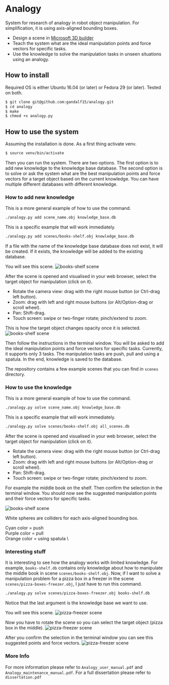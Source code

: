 # Analogy
System for research of analogy in robot object manipulation.
For simplification, it is using axis-aligned bounding boxes.

- Design a scene in [Microsoft 3D builder](https://www.microsoft.com/en-gb/p/3d-builder/9wzdncrfj3t6?activetab=pivot:overviewtab)
- Teach the system what are the ideal manipulation points and force vectors for specific tasks.
- Use the knowledge to solve the manipulation tasks in unseen situations using an analogy.

## How to install

Required OS is either Ubuntu 16.04 (or later) or Fedora 29 (or later). Tested on both.

```bash
$ git clone git@github.com:gandalf15/analogy.git
$ cd analogy
$ make
$ chmod +x analogy.py
```

## How to use the system
Assuming the installation is done. As a first thing activate venv.

```bash
$ source venv/bin/activate
```
Then you can run the system. There are two options. The first option is to add new knowledge to the knowledge base database.
The second option is to solve or ask the system what are the best manipulation points and force vectors for a target object based on the current knowledge.
You can have multiple different databases with different knowledge.

### How to add new knowledge

This is a more general example of how to use the command.
```bash
./analogy.py add scene_name.obj knowledge_base.db
```

This is a specific example that will work immediately.
```bash
./analogy.py add scenes/books-shelf.obj knowledge_base.db
```

If a file with the name of the knowledge base database does not exist, it will be created.
If it exists, the knowledge will be added to the existing database.

You will see this scene.
![books-shelf scene](https://github.com/gandalf15/analogy/blob/master/images/books-shelf.png)

After the scene is opened and visualised in your web browser, select the target object for manipulation (click on it).

- Rotate the camera view: drag with the right mouse button (or Ctrl-drag left button).
- Zoom: drag with left and right mouse buttons (or Alt/Option-drag or scroll wheel).
- Pan: Shift-drag.
- Touch screen: swipe or two-finger rotate; pinch/extend to zoom.

This is how the target object changes opacity once it is selected.
![books-shelf scene](https://github.com/gandalf15/analogy/blob/master/images/books-shelf-2.png)

Then follow the instructions in the terminal window.
You will be asked to add the ideal manipulation points and force vectors for specific tasks.
Currently, it supports only 3 tasks. The manipulation tasks are push, pull and using a spatula.
In the end, knowledge is saved to the database.

The repository contains a few example scenes that you can find in `scenes` directory.

### How to use the knowledge

This is a more general example of how to use the command.
```bash
./analogy.py solve scene_name.obj knowledge_base.db
```

This is a specific example that will work immediately.
```bash
./analogy.py solve scenes/books-shelf.obj all_scenes.db
```

After the scene is opened and visualised in your web browser, select the target object for manipulation (click on it).

- Rotate the camera view: drag with the right mouse button (or Ctrl-drag left button).
- Zoom: drag with left and right mouse buttons (or Alt/Option-drag or scroll wheel).
- Pan: Shift-drag.
- Touch screen: swipe or two-finger rotate; pinch/extend to zoom.

For example the middle book on the shelf. Then confirm the selection in the terminal window.
You should now see the suggested manipulation points and their force vectors for specific tasks.

![books-shelf scene](https://github.com/gandalf15/analogy/blob/master/images/books-shelf-3.png)

White spheres are colliders for each axis-aligned bounding box.

Cyan color = push \
Purple color = pull \
Orange color = using spatula \

### Interesting stuff

It is interesting to see how the analogy works with limited knowledge.
For example, `books-shelf.db` contains only knowledge about how to manipulate the middle book in scene `scenes/books-shelf.obj`.
Now, if I want to solve a manipulation problem for a pizza box in a freezer in the scene `scenes/pizza-boxes-freezer.obj`, I just have to run this command.

```bash
./analogy.py solve scenes/pizza-boxes-freezer.obj books-shelf.db
```

Notice that the last argument is the knowledge base we want to use.

You will see this scene.
![pizza-freezer scene](https://github.com/gandalf15/analogy/blob/master/images/pizza-freezer.png)

Now you have to rotate the scene so you can select the target object (pizza box in the middle).
![pizza-freezer scene](https://github.com/gandalf15/analogy/blob/master/images/pizza-freezer-2.png)

After you confirm the selection in the terminal window you can see this suggested points and force vectors.
![pizza-freezer scene](https://github.com/gandalf15/analogy/blob/master/images/pizza-freezer-3.png)

### More Info

For more information please refer to `Analogy_user_manual.pdf` and `Analogy_maintenance_manual.pdf`.
For a full dissertation please refer to `dissertation.pdf`